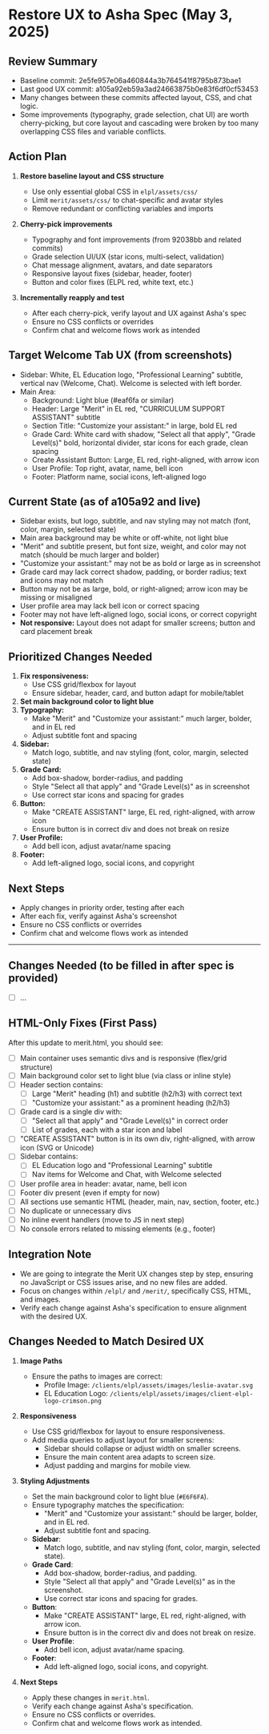 # Restore UX to Asha Spec (May 3, 2025)

## Review Summary

- Baseline commit: 2e5fe957e06a460844a3b764541f8795b873bae1
- Last good UX commit: a105a92eb59a3ad24663875b0e83f6df0cf53453
- Many changes between these commits affected layout, CSS, and chat logic.
- Some improvements (typography, grade selection, chat UI) are worth cherry-picking, but core layout and cascading were broken by too many overlapping CSS files and variable conflicts.

## Action Plan

1. **Restore baseline layout and CSS structure**
   - Use only essential global CSS in `elpl/assets/css/`
   - Limit `merit/assets/css/` to chat-specific and avatar styles
   - Remove redundant or conflicting variables and imports

2. **Cherry-pick improvements**
   - Typography and font improvements (from 92038bb and related commits)
   - Grade selection UI/UX (star icons, multi-select, validation)
   - Chat message alignment, avatars, and date separators
   - Responsive layout fixes (sidebar, header, footer)
   - Button and color fixes (ELPL red, white text, etc.)

3. **Incrementally reapply and test**
   - After each cherry-pick, verify layout and UX against Asha's spec
   - Ensure no CSS conflicts or overrides
   - Confirm chat and welcome flows work as intended

## Target Welcome Tab UX (from screenshots)

- Sidebar: White, EL Education logo, "Professional Learning" subtitle, vertical nav (Welcome, Chat). Welcome is selected with left border.
- Main Area:
  - Background: Light blue (#eaf6fa or similar)
  - Header: Large "Merit" in EL red, "CURRICULUM SUPPORT ASSISTANT" subtitle
  - Section Title: "Customize your assistant:" in large, bold EL red
  - Grade Card: White card with shadow, "Select all that apply", "Grade Level(s)" bold, horizontal divider, star icons for each grade, clean spacing
  - Create Assistant Button: Large, EL red, right-aligned, with arrow icon
  - User Profile: Top right, avatar, name, bell icon
  - Footer: Platform name, social icons, left-aligned logo

## Current State (as of a105a92 and live)
- Sidebar exists, but logo, subtitle, and nav styling may not match (font, color, margin, selected state)
- Main area background may be white or off-white, not light blue
- "Merit" and subtitle present, but font size, weight, and color may not match (should be much larger and bolder)
- "Customize your assistant:" may not be as bold or large as in screenshot
- Grade card may lack correct shadow, padding, or border radius; text and icons may not match
- Button may not be as large, bold, or right-aligned; arrow icon may be missing or misaligned
- User profile area may lack bell icon or correct spacing
- Footer may not have left-aligned logo, social icons, or correct copyright
- **Not responsive:** Layout does not adapt for smaller screens; button and card placement break

## Prioritized Changes Needed

1. **Fix responsiveness:**
   - Use CSS grid/flexbox for layout
   - Ensure sidebar, header, card, and button adapt for mobile/tablet
2. **Set main background color to light blue**
3. **Typography:**
   - Make "Merit" and "Customize your assistant:" much larger, bolder, and in EL red
   - Adjust subtitle font and spacing
4. **Sidebar:**
   - Match logo, subtitle, and nav styling (font, color, margin, selected state)
5. **Grade Card:**
   - Add box-shadow, border-radius, and padding
   - Style "Select all that apply" and "Grade Level(s)" as in screenshot
   - Use correct star icons and spacing for grades
6. **Button:**
   - Make "CREATE ASSISTANT" large, EL red, right-aligned, with arrow icon
   - Ensure button is in correct div and does not break on resize
7. **User Profile:**
   - Add bell icon, adjust avatar/name spacing
8. **Footer:**
   - Add left-aligned logo, social icons, and copyright

## Next Steps
- Apply changes in priority order, testing after each
- After each fix, verify against Asha's screenshot
- Ensure no CSS conflicts or overrides
- Confirm chat and welcome flows work as intended

---

## Changes Needed (to be filled in after spec is provided)

- [ ] ... 

## HTML-Only Fixes (First Pass)

After this update to merit.html, you should see:

- [ ] Main container uses semantic divs and is responsive (flex/grid structure)
- [ ] Main background color set to light blue (via class or inline style)
- [ ] Header section contains:
    - [ ] Large "Merit" heading (h1) and subtitle (h2/h3) with correct text
    - [ ] "Customize your assistant:" as a prominent heading (h2/h3)
- [ ] Grade card is a single div with:
    - [ ] "Select all that apply" and "Grade Level(s)" in correct order
    - [ ] List of grades, each with a star icon and label
- [ ] "CREATE ASSISTANT" button is in its own div, right-aligned, with arrow icon (SVG or Unicode)
- [ ] Sidebar contains:
    - [ ] EL Education logo and "Professional Learning" subtitle
    - [ ] Nav items for Welcome and Chat, with Welcome selected
- [ ] User profile area in header: avatar, name, bell icon
- [ ] Footer div present (even if empty for now)
- [ ] All sections use semantic HTML (header, main, nav, section, footer, etc.)
- [ ] No duplicate or unnecessary divs
- [ ] No inline event handlers (move to JS in next step)
- [ ] No console errors related to missing elements (e.g., footer) 

## Integration Note

- We are going to integrate the Merit UX changes step by step, ensuring no JavaScript or CSS issues arise, and no new files are added.
- Focus on changes within `/elpl/` and `/merit/`, specifically CSS, HTML, and images.
- Verify each change against Asha's specification to ensure alignment with the desired UX. 

## Changes Needed to Match Desired UX

1. **Image Paths**
   - Ensure the paths to images are correct:
     - Profile Image: `/clients/elpl/assets/images/leslie-avatar.svg`
     - EL Education Logo: `/clients/elpl/assets/images/client-elpl-logo-crimson.png`

2. **Responsiveness**
   - Use CSS grid/flexbox for layout to ensure responsiveness.
   - Add media queries to adjust layout for smaller screens:
     - Sidebar should collapse or adjust width on smaller screens.
     - Ensure the main content area adapts to screen size.
     - Adjust padding and margins for mobile view.

3. **Styling Adjustments**
   - Set the main background color to light blue (`#E6F6FA`).
   - Ensure typography matches the specification:
     - "Merit" and "Customize your assistant:" should be larger, bolder, and in EL red.
     - Adjust subtitle font and spacing.
   - **Sidebar**:
     - Match logo, subtitle, and nav styling (font, color, margin, selected state).
   - **Grade Card**:
     - Add box-shadow, border-radius, and padding.
     - Style "Select all that apply" and "Grade Level(s)" as in the screenshot.
     - Use correct star icons and spacing for grades.
   - **Button**:
     - Make "CREATE ASSISTANT" large, EL red, right-aligned, with arrow icon.
     - Ensure button is in the correct div and does not break on resize.
   - **User Profile**:
     - Add bell icon, adjust avatar/name spacing.
   - **Footer**:
     - Add left-aligned logo, social icons, and copyright.

4. **Next Steps**
   - Apply these changes in `merit.html`.
   - Verify each change against Asha's specification.
   - Ensure no CSS conflicts or overrides.
   - Confirm chat and welcome flows work as intended. 